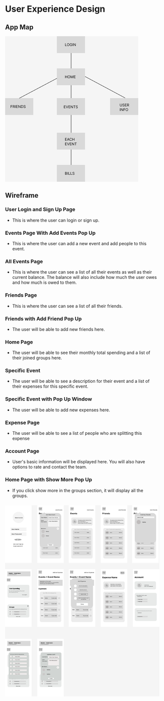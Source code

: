 # User Experience Design

<!-- ![Chart](./ux-design/app_map.png) -->

## App Map

![App Map](./ux-design/app_map.png)

## Wireframe

### User Login and Sign Up Page

- This is where the user can login or sign up.

### Events Page With Add Events Pop Up

- This is where the user can add a new event and add people to this event.

### All Events Page

- This is where the user can see a list of all their events as well as their current balance. The balance will also include how much the user owes and how much is owed to them.

### Friends Page

- This is where the user can see a list of all their friends.

### Friends with Add Friend Pop Up

- The user will be able to add new friends here.

### Home Page

- The user will be able to see their monthly total spending and a list of their joined groups here.

### Specific Event

- The user will be able to see a description for their event and a list of their expenses for this specific event.

### Specific Event with Pop Up Window

- The user will be able to add new expenses here.

### Expense Page

- The user will be able to see a list of people who are splitting this expense

### Account Page

- User's basic information will be displayed here. You will also have options to rate and contact the team.

### Home Page with Show More Pop Up

- If you click show more in the groups section, it will display all the groups.

###

![Wireframe](./ux-design/wireframe.png)
